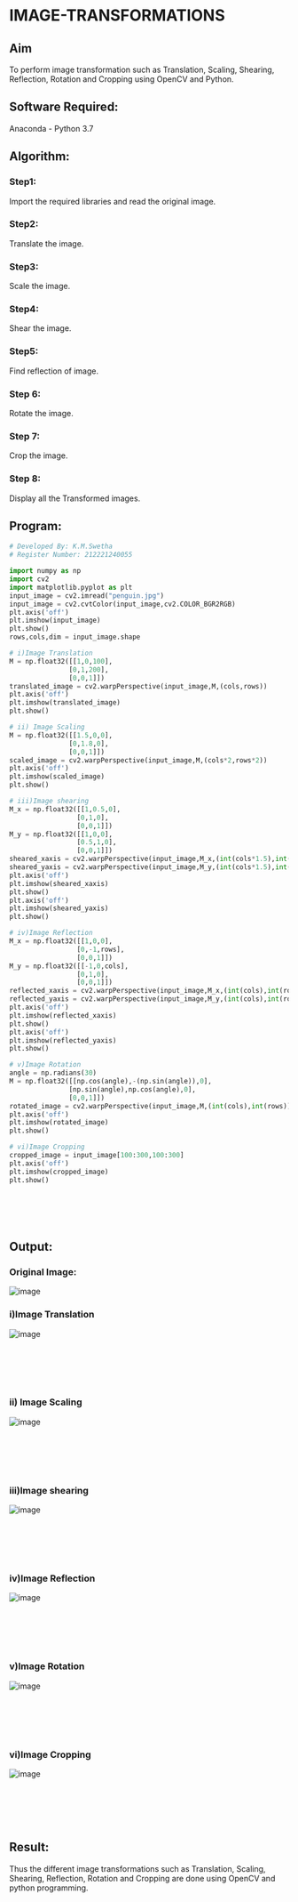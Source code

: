 # IMAGE-TRANSFORMATIONS


## Aim
To perform image transformation such as Translation, Scaling, Shearing, Reflection, Rotation and Cropping using OpenCV and Python.

## Software Required:
Anaconda - Python 3.7

## Algorithm:
### Step1:
Import the required libraries and read the original image.
<br>
### Step2:
Translate the image.
<br>
### Step3:
Scale the image.
<br>
### Step4:
Shear the image.
<br>
### Step5:
Find reflection of image.
<br>
### Step 6:
Rotate the image.
<br>
### Step 7:
Crop the image.
<br>
### Step 8:
Display all the Transformed images.

## Program:
```python
# Developed By: K.M.Swetha
# Register Number: 212221240055

import numpy as np
import cv2
import matplotlib.pyplot as plt
input_image = cv2.imread("penguin.jpg")
input_image = cv2.cvtColor(input_image,cv2.COLOR_BGR2RGB)
plt.axis('off')
plt.imshow(input_image)
plt.show()
rows,cols,dim = input_image.shape

# i)Image Translation
M = np.float32([[1,0,100],
               [0,1,200],
               [0,0,1]])
translated_image = cv2.warpPerspective(input_image,M,(cols,rows))
plt.axis('off')
plt.imshow(translated_image)
plt.show()

# ii) Image Scaling
M = np.float32([[1.5,0,0],
               [0,1.8,0],
               [0,0,1]])
scaled_image = cv2.warpPerspective(input_image,M,(cols*2,rows*2))
plt.axis('off')
plt.imshow(scaled_image)
plt.show()

# iii)Image shearing
M_x = np.float32([[1,0.5,0],
                 [0,1,0],
                 [0,0,1]])
M_y = np.float32([[1,0,0],
                 [0.5,1,0],
                 [0,0,1]])
sheared_xaxis = cv2.warpPerspective(input_image,M_x,(int(cols*1.5),int(rows*1.5)))
sheared_yaxis = cv2.warpPerspective(input_image,M_y,(int(cols*1.5),int(rows*1.5)))
plt.axis('off')
plt.imshow(sheared_xaxis)
plt.show()
plt.axis('off')
plt.imshow(sheared_yaxis)
plt.show()

# iv)Image Reflection
M_x = np.float32([[1,0,0],
                 [0,-1,rows],
                 [0,0,1]])
M_y = np.float32([[-1,0,cols],
                 [0,1,0],
                 [0,0,1]])
reflected_xaxis = cv2.warpPerspective(input_image,M_x,(int(cols),int(rows)))
reflected_yaxis = cv2.warpPerspective(input_image,M_y,(int(cols),int(rows)))
plt.axis('off')
plt.imshow(reflected_xaxis)
plt.show()
plt.axis('off')
plt.imshow(reflected_yaxis)
plt.show()

# v)Image Rotation
angle = np.radians(30)
M = np.float32([[np.cos(angle),-(np.sin(angle)),0],
               [np.sin(angle),np.cos(angle),0],
               [0,0,1]])
rotated_image = cv2.warpPerspective(input_image,M,(int(cols),int(rows)))
plt.axis('off')
plt.imshow(rotated_image)
plt.show()

# vi)Image Cropping
cropped_image = input_image[100:300,100:300]
plt.axis('off')
plt.imshow(cropped_image)
plt.show()







```
## Output:
### Original Image:
![image](https://github.com/swethamohanraj/IMAGE-TRANSFORMATIONS/assets/94228215/87a5b25e-146c-4896-92d1-149778d09375)

### i)Image Translation
![image](https://github.com/swethamohanraj/IMAGE-TRANSFORMATIONS/assets/94228215/00c9b285-8c56-409d-bbd3-940f217f0fb4)

<br>
<br>
<br>
<br>

### ii) Image Scaling
![image](https://github.com/swethamohanraj/IMAGE-TRANSFORMATIONS/assets/94228215/76eb3d47-b2b8-426a-866b-d5de0df680f4)

<br>
<br>
<br>
<br>


### iii)Image shearing
![image](https://github.com/swethamohanraj/IMAGE-TRANSFORMATIONS/assets/94228215/9f2632b9-9ad1-4a08-a5c7-492098e6ebf7)

<br>
<br>
<br>
<br>


### iv)Image Reflection
![image](https://github.com/swethamohanraj/IMAGE-TRANSFORMATIONS/assets/94228215/bfc66a33-76ea-4bbf-86d0-b8e8a779c862)

<br>
<br>
<br>
<br>



### v)Image Rotation
![image](https://github.com/swethamohanraj/IMAGE-TRANSFORMATIONS/assets/94228215/9374c0dc-dc03-4f17-a448-e019dacd2e7e)

<br>
<br>
<br>
<br>



### vi)Image Cropping
![image](https://github.com/swethamohanraj/IMAGE-TRANSFORMATIONS/assets/94228215/e7750480-ec94-47c7-916f-c2a419214dc0)

<br>
<br>
<br>
<br>




## Result: 

Thus the different image transformations such as Translation, Scaling, Shearing, Reflection, Rotation and Cropping are done using OpenCV and python programming.
